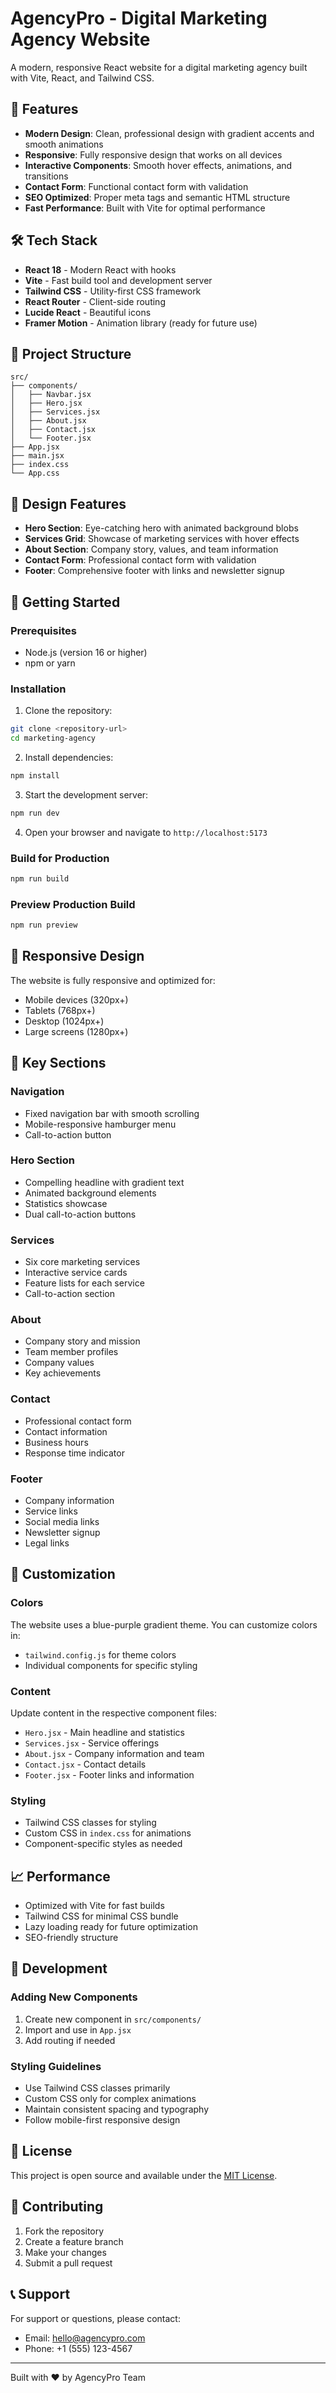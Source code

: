 # AgencyPro - Digital Marketing Agency Website

A modern, responsive React website for a digital marketing agency built with Vite, React, and Tailwind CSS.

## 🚀 Features

- **Modern Design**: Clean, professional design with gradient accents and smooth animations
- **Responsive**: Fully responsive design that works on all devices
- **Interactive Components**: Smooth hover effects, animations, and transitions
- **Contact Form**: Functional contact form with validation
- **SEO Optimized**: Proper meta tags and semantic HTML structure
- **Fast Performance**: Built with Vite for optimal performance

## 🛠️ Tech Stack

- **React 18** - Modern React with hooks
- **Vite** - Fast build tool and development server
- **Tailwind CSS** - Utility-first CSS framework
- **React Router** - Client-side routing
- **Lucide React** - Beautiful icons
- **Framer Motion** - Animation library (ready for future use)

## 📁 Project Structure

```
src/
├── components/
│   ├── Navbar.jsx
│   ├── Hero.jsx
│   ├── Services.jsx
│   ├── About.jsx
│   ├── Contact.jsx
│   └── Footer.jsx
├── App.jsx
├── main.jsx
├── index.css
└── App.css
```

## 🎨 Design Features

- **Hero Section**: Eye-catching hero with animated background blobs
- **Services Grid**: Showcase of marketing services with hover effects
- **About Section**: Company story, values, and team information
- **Contact Form**: Professional contact form with validation
- **Footer**: Comprehensive footer with links and newsletter signup

## 🚀 Getting Started

### Prerequisites

- Node.js (version 16 or higher)
- npm or yarn

### Installation

1. Clone the repository:
```bash
git clone <repository-url>
cd marketing-agency
```

2. Install dependencies:
```bash
npm install
```

3. Start the development server:
```bash
npm run dev
```

4. Open your browser and navigate to `http://localhost:5173`

### Build for Production

```bash
npm run build
```

### Preview Production Build

```bash
npm run preview
```

## 📱 Responsive Design

The website is fully responsive and optimized for:
- Mobile devices (320px+)
- Tablets (768px+)
- Desktop (1024px+)
- Large screens (1280px+)

## 🎯 Key Sections

### Navigation
- Fixed navigation bar with smooth scrolling
- Mobile-responsive hamburger menu
- Call-to-action button

### Hero Section
- Compelling headline with gradient text
- Animated background elements
- Statistics showcase
- Dual call-to-action buttons

### Services
- Six core marketing services
- Interactive service cards
- Feature lists for each service
- Call-to-action section

### About
- Company story and mission
- Team member profiles
- Company values
- Key achievements

### Contact
- Professional contact form
- Contact information
- Business hours
- Response time indicator

### Footer
- Company information
- Service links
- Social media links
- Newsletter signup
- Legal links

## 🎨 Customization

### Colors
The website uses a blue-purple gradient theme. You can customize colors in:
- `tailwind.config.js` for theme colors
- Individual components for specific styling

### Content
Update content in the respective component files:
- `Hero.jsx` - Main headline and statistics
- `Services.jsx` - Service offerings
- `About.jsx` - Company information and team
- `Contact.jsx` - Contact details
- `Footer.jsx` - Footer links and information

### Styling
- Tailwind CSS classes for styling
- Custom CSS in `index.css` for animations
- Component-specific styles as needed

## 📈 Performance

- Optimized with Vite for fast builds
- Tailwind CSS for minimal CSS bundle
- Lazy loading ready for future optimization
- SEO-friendly structure

## 🔧 Development

### Adding New Components
1. Create new component in `src/components/`
2. Import and use in `App.jsx`
3. Add routing if needed

### Styling Guidelines
- Use Tailwind CSS classes primarily
- Custom CSS only for complex animations
- Maintain consistent spacing and typography
- Follow mobile-first responsive design

## 📄 License

This project is open source and available under the [MIT License](LICENSE).

## 🤝 Contributing

1. Fork the repository
2. Create a feature branch
3. Make your changes
4. Submit a pull request

## 📞 Support

For support or questions, please contact:
- Email: hello@agencypro.com
- Phone: +1 (555) 123-4567

---

Built with ❤️ by AgencyPro Team
